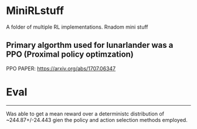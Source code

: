 # MiniRLstuff
A folder of multiple RL implementations. Rnadom mini stuff


Primary algorthm used for lunarlander was a PPO (Proximal policy optimzation)
---
PPO PAPER: https://arxiv.org/abs/1707.06347

# Eval
---
Was able to get a mean reward over a deterministc distribution of ~244.87+/-24.443 gien the policy and action selection methods employed.
